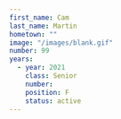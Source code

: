 ```yaml
---
first_name: Cam
last_name: Martin
hometown: ""
image: "/images/blank.gif"
number: 99
years:
  - year: 2021
    class: Senior
    number: 
    position: F
    status: active
---
```

